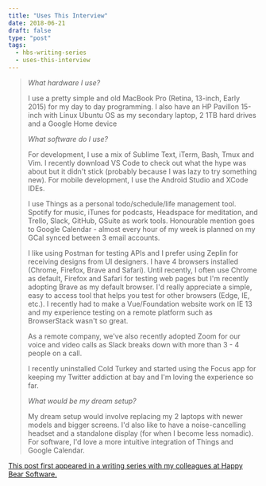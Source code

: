 ```yaml
---
title: "Uses This Interview"
date: 2018-06-21
draft: false
type: "post"
tags:
  - hbs-writing-series
  - uses-this-interview
---
```

> _What hardware I use?_
>
> I use a pretty simple and old MacBook Pro (Retina, 13-inch, Early 2015) for my day to day programming. I also have an HP Pavillon 15-inch with Linux Ubuntu OS as my secondary laptop, 2 1TB hard drives and a Google Home device
>
> _What software do I use?_
>
> For development, I use a mix of Sublime Text, iTerm, Bash, Tmux and Vim. I recently download VS Code to check out what the hype was about but it didn't stick (probably because I was lazy to try something new). For mobile development, I use the Android Studio and XCode IDEs.
>
> I use Things as a personal todo/schedule/life management tool. Spotify for music, iTunes for podcasts, Headspace for meditation, and Trello, Slack, GitHub, GSuite as work tools. Honourable mention goes to Google Calendar - almost every hour of my week is planned on my GCal synced between 3 email accounts.
>
> I like using Postman for testing APIs and I prefer using Zeplin for receiving designs from UI designers. I have 4 browsers installed (Chrome, Firefox, Brave and Safari). Until recently, I often use Chrome as default, Firefox and Safari for testing web pages but I'm recently adopting Brave as my default browser. I'd really appreciate a simple, easy to access tool that helps you test for other browsers (Edge, IE, etc.). I recently had to make a Vue/Foundation website work on IE 13 and my experience testing on a remote platform such as BrowserStack wasn't so great.
>
> As a remote company, we've also recently adopted Zoom for our voice and video calls as Slack breaks down with more than 3 - 4 people on a call.
>
> I recently uninstalled Cold Turkey and started using the Focus app for keeping my Twitter addiction at bay and I'm loving the experience so far.
>
> _What would be my dream setup?_
>
> My dream setup would involve replacing my 2 laptops with newer models and bigger screens. I'd also like to have a noise-cancelling headset and a standalone display (for when I become less nomadic). For software, I'd love a more intuitive integration of Things and Google Calendar.

[This post first appeared in a writing series with my colleagues at Happy Bear Software.](https://www.happybearsoftware.com/uses-this-interviews)

